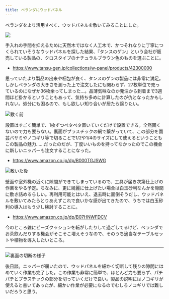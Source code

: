 ```yaml
---
title: ベランダにウッドパネル
---
```


ベランダをより活用すべく、ウッドパネルを敷いてみることにした。

![](https://i.imgur.com/miZbgdQh.jpg)

手入れの手間を抑えるために天然木ではなく人工木で、かつそれなりに丁寧につくられていそうなウッドパネルを探した結果、『タンスのゲン』という会社が販売している製品の、クロスタイプのナチュラルブラウン色のものを選ぶことに。

- https://www.tansu-gen.jp/collections/w-panel/products/42300000

思っていたより製品の出来や梱包が良く、タンスのゲンの製品には非常に満足。しかしベランダの大きさを測った上で注文したにも関わらず、27枚単位で売っているのになぜか36枚余ってしまった…。品薄気味なのか発注から到着まで3週間ほど掛かるということもあって、気持ち多めに計算したのが仇となったかもしれない。処分にも困るので、もし欲しい知り合いが居たら譲りたい。

![](https://i.imgur.com/821DRs3h.jpg "敷く前")

設置はすごく簡単で、1枚ずつペタペタ置いていくだけで設置できる。全然固くないので力も要らない。裏面がプラスチックの網で繋がっていて、この部分を園芸バサミやノコギリ等で切ることで1/2や1/4のサイズにして使えるということもこの製品の魅力……だったのだが、丁度いいものを持ってなかったのでこの機会に新しいニッパーも注文することになった。

- https://www.amazon.co.jp/dp/B000TGJSWG

![](https://i.imgur.com/zDTDAJPh.jpg "敷いた後")

壁面や室外機の近くに隙間ができてしまっているので、工具が届き次第仕上げの作業をやる予定。ちなみに、更に綺麗に仕上げたい場合は白玉砂利なんかを隙間に敷き詰めるらしい。再利用可能とはいえ、退去時に面倒そうだし、ウッドパネルを敷いてみたらとりあえずこれで良いかな感が出てきたので、うちでは白玉砂利の導入はもう少し検討することに。

- https://www.amazon.co.jp/dp/B07HNWFDCV

今のところ雑にビーズクッションを転がしたりして過ごしてるけど、ベランダでお茶飲んだりする機会がそこそこ増えそうなので、そのうち適当なテーブルセットや植物を導入したいところ。

---

![](https://i.imgur.com/wUavuZ5h.jpg "裏面の切断の様子")

後日談。ニッパーが届いたので、ウッドパネルを細かく切断して残りの隙間にはめていく作業も完了した。この作業も非常に簡単で、ほとんど力も要らず、パチパチとプラスチックの部分を切っていくだけで良い。製品の説明にはノコギリが使えると書いてあったが、細かい作業が必要になるのでむしろノコギリでは難しいだろうと思う。
